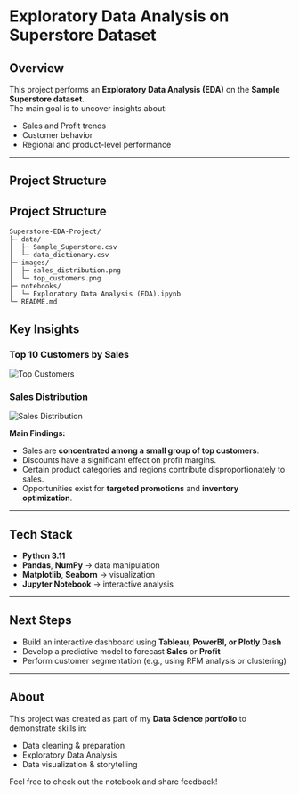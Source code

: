 # Exploratory Data Analysis on Superstore Dataset

## Overview
This project performs an **Exploratory Data Analysis (EDA)** on the **Sample Superstore dataset**.  
The main goal is to uncover insights about:
- Sales and Profit trends  
- Customer behavior  
- Regional and product-level performance  

---

## Project Structure
## Project Structure
```text
Superstore-EDA-Project/
├─ data/
│  ├─ Sample_Superstore.csv
│  └─ data_dictionary.csv
├─ images/
│  ├─ sales_distribution.png
│  └─ top_customers.png
├─ notebooks/
│  └─ Exploratory Data Analysis (EDA).ipynb
└─ README.md
```

## Key Insights
### Top 10 Customers by Sales
![Top Customers](images/top_customers.png)

### Sales Distribution
![Sales Distribution](images/sales_distribution.png)

**Main Findings:**
- Sales are **concentrated among a small group of top customers**.  
- Discounts have a significant effect on profit margins.  
- Certain product categories and regions contribute disproportionately to sales.  
- Opportunities exist for **targeted promotions** and **inventory optimization**.  

---

## Tech Stack
- **Python 3.11**
- **Pandas**, **NumPy** → data manipulation  
- **Matplotlib**, **Seaborn** → visualization  
- **Jupyter Notebook** → interactive analysis   

---

## Next Steps
- Build an interactive dashboard using **Tableau, PowerBI, or Plotly Dash**  
- Develop a predictive model to forecast **Sales** or **Profit**  
- Perform customer segmentation (e.g., using RFM analysis or clustering)  

---

## About
This project was created as part of my **Data Science portfolio** to demonstrate skills in:
- Data cleaning & preparation  
- Exploratory Data Analysis  
- Data visualization & storytelling

Feel free to check out the notebook and share feedback!  




